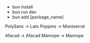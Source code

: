 - bun install
- bun run dev
- bun add [package_name]

PolySans -> Lato
Poppins -> Montserrat

Afacad -> Afacad
Manrope -> Manrope

